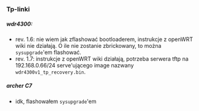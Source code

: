 ### Tp-linki

##### wdr4300:
 - rev. 1.6: nie wiem jak zflashować bootloaderem, instrukcje z openWRT wiki nie działają.
   O ile nie zostanie zbrickowany, to można ``sysupgrade``'em flashować.
 - rev. 1.7: instrukcje z openWRT wiki działają, potrzeba serwera tftp na 192.168.0.66/24
   serve'ującego image nazwany ``wdr4300v1_tp_recovery.bin``. 

##### archer C7
 - idk, flashowałem ``sysupgrade``'em

